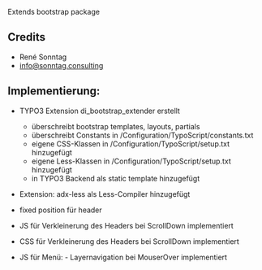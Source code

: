Extends bootstrap package

Credits
-------
- René Sonntag
- info@sonntag.consulting

Implementierung:
----------------
- TYPO3 Extension di_bootstrap_extender erstellt
    - überschreibt bootstrap templates, layouts, partials
    - überschreibt Constants in /Configuration/TypoScript/constants.txt
    - eigene CSS-Klassen in /Configuration/TypoScript/setup.txt hinzugefügt
    - eigene Less-Klassen in /Configuration/TypoScript/setup.txt hinzugefügt
	- in TYPO3 Backend als static template hinzugefügt

- Extension: adx-less als Less-Compiler hinzugefügt
- fixed position für header
- JS für Verkleinerung des Headers bei ScrollDown implementiert
- CSS für Verkleinerung des Headers bei ScrollDown implementiert
- JS für Menü: - Layernavigation bei MouserOver implementiert